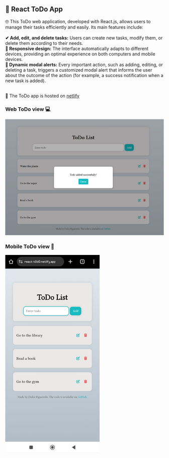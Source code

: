 ## 📍 React ToDo App
<p>
  🤓 This ToDo web application, developed with React.js, allows users to manage their tasks efficiently and easily. Its main features include: </br></br> 
  <strong>✔ Add, edit, and delete tasks:</strong> Users can create new tasks, modify them, or delete them according to their needs. </br>
  <strong>📱 Responsive design:</strong> The interface automatically adapts to different devices, providing an optimal experience on both computers and mobile devices. </br>
  <strong>💬 Dynamic modal alerts:</strong> Every important action, such as adding, editing, or deleting a task, triggers a customized modal alert that informs the user about the outcome of the action (for example, a success notification when a new task is added). </br></br>  

  📌 The ToDo app is hosted on <a href="https://react-t0d0.netlify.app/">netlify</a>
<p />

### Web ToDo view 💻
<img src="src/assets/react-todo.png" alt="Web view" width="700" />


### Mobile ToDo view 📱
<img src="src/assets/react-todo-app.jpg" alt="Mobile view" width="300" />




